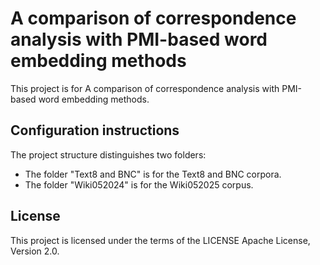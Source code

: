 # A comparison of correspondence analysis with PMI-based word embedding methods
This project is for A comparison of correspondence analysis with PMI-based word embedding methods.

## Configuration instructions
The project structure distinguishes two folders:
- The folder "Text8 and BNC" is for the Text8 and BNC corpora.
- The folder "Wiki052024"  is for the Wiki052025 corpus.

## License
This project is licensed under the terms of the LICENSE Apache License, Version 2.0.
